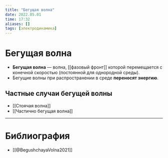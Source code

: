 ```yaml
---
title: "Бегущая волна"
date: 2022.05.01
time: 17:32
aliases: []
tags: [электродинамика]
---
```


# Бегущая волна

- **Бегущая волна** — волна, [[фазовый фронт]] которой перемещается с конечной скоростью (постоянной для однородной среды).
- Бегущие волны при распространении в среде **переносят энергию**.

## Частные случаи бегущей волны

- [[Стоячая волна]]
- [[Частично бегущая волна]]

---

# Библиография

- [[@BegushchayaVolna2021]]